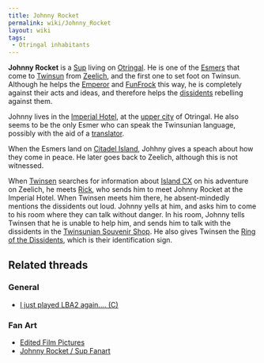 ```yaml
---
title: Johnny Rocket
permalink: wiki/Johnny_Rocket
layout: wiki
tags:
 - Otringal inhabitants
---
```


**Johnny Rocket** is a [Sup](Sup "wikilink") living on
[Otringal](Otringal "wikilink"). He is one of the
[Esmers](Esmer "wikilink") that come to [Twinsun](Twinsun "wikilink")
from [Zeelich](Zeelich "wikilink"), and the first one to set foot on
Twinsun. Although he helps the [Emperor](Emperor "wikilink") and
[FunFrock](FunFrock "wikilink") this way, he is completely against their
acts and ideas, and therefore helps the
[dissidents](dissidents "wikilink") rebelling against them.

Johnny lives in the [Imperial Hotel](Imperial_Hotel "wikilink"), at the
[upper city](upper_city "wikilink") of Otringal. He also seems to be the
only Esmer who can speak the Twinsunian language, possibly with the aid
of a [translator](translator "wikilink").

When the Esmers land on [Citadel Island](Citadel_Island "wikilink"),
Johhny gives a speach about how they come in peace. He later goes back
to Zeelich, although this is not witnessed.

When [Twinsen](Twinsen "wikilink") searches for information about
[Island CX](Island_CX "wikilink") on his adventure on Zeelich, he meets
[Rick](Rick "wikilink"), who sends him to meet Johnny Rocket at the
Imperial Hotel. When Twinsen meets him there, he absent-mindedly
mentions the dissidents out loud. Johnny yells at him, and asks him to
come to his room where they can talk without danger. In his room, Johnny
tells Twinsen that he is unable to help him, and sends him to talk with
the dissidents in the [Twinsunian Souvenir
Shop](Twinsunian_Souvenir_Shop "wikilink"). He also gives Twinsen the
[Ring of the Dissidents](Ring_of_the_Dissidents "wikilink"), which is
their identification sign.

## Related threads

### General

- [I just played LBA2 again....
  (C)](https://forum.magicball.net/showthread.php?t=540)

### Fan Art

- [Edited Film
  Pictures](http://forum.magicball.net/showthread.php?p=226830#post226830)
- [Johnny Rocket / Sup
  Fanart](https://forum.magicball.net/showthread.php?t=3963)
